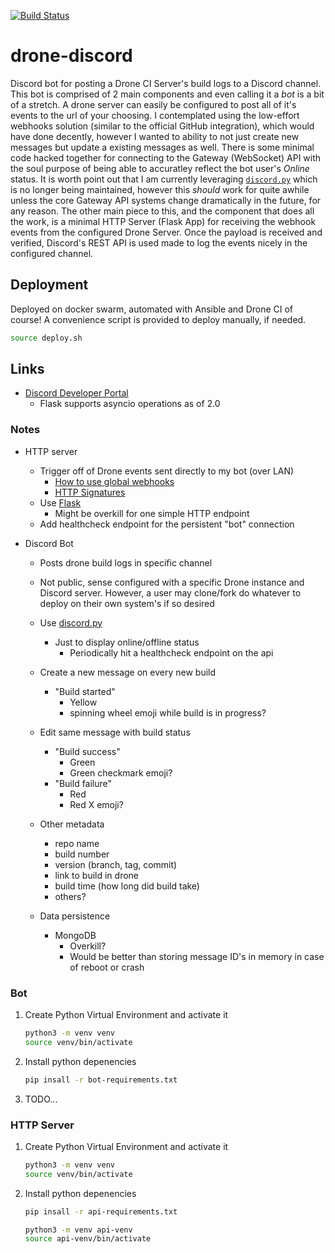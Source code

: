 [![Build Status](https://drone.kiwi-labs.net/api/badges/Diesel-Net/drone-discord/status.svg)](https://drone.kiwi-labs.net/Diesel-Net/drone-discord)

# drone-discord
Discord bot for posting a Drone CI Server's build logs to a Discord channel. 
This bot is comprised of 2 main components and even calling it a _bot_ is a bit of a stretch. 
A drone server can easily be configured to post all of it's events to the url of your choosing. 
I contemplated using the low-effort webhooks solution (similar to the official GitHub integration), 
which would have done decently, however I wanted to ability to not just create new messages but update a existing messages as well.
There is some minimal code hacked together for connecting to the Gateway (WebSocket) API with the soul purpose of being able to accuratley reflect the bot user's _Online_ status. 
It is worth point out that I am currently leveraging [`discord.py`](https://pypi.org/project/discord.py/) which is no longer being maintained, however this _should_ work for quite awhile unless the core Gateway API systems change dramatically in the future, for any reason.
The other main piece to this, and the component that does all the work, is a minimal HTTP Server (Flask App) for receiving the webhook events from the configured Drone Server. Once the payload is received and verified, Discord's REST API is used made to log the events nicely in the configured channel.

## Deployment
Deployed on docker swarm, automated with Ansible and Drone CI of course! A convenience script is provided to deploy manually, if needed.
```bash
source deploy.sh
```

## Links

- [Discord Developer Portal](https://discord.com/developers)
  - Flask supports asyncio operations as of 2.0


### Notes

- HTTP server
  - Trigger off of Drone events sent directly to my bot (over LAN)
    - [How to use global webhooks](https://discourse.drone.io/t/how-to-use-global-webhooks/3755)
    - [HTTP Signatures](https://datatracker.ietf.org/doc/html/draft-cavage-http-signatures-10)
  - Use [Flask](https://flask.palletsprojects.com/en/2.0.x/)
    - Might be overkill for one simple HTTP endpoint
  - Add healthcheck endpoint for the persistent "bot" connection

- Discord Bot
  - Posts drone build logs in specific channel
  - Not public, sense configured with a specific Drone instance and Discord server. However, a user may clone/fork do whatever to deploy on their own system's if so desired
  - Use [discord.py](https://pypi.org/project/discord.py/)
    - Just to display online/offline status
      - Periodically hit a healthcheck endpoint on the api

  - Create a new message on every new build
    - "Build started"
      - Yellow
      - spinning wheel emoji while build is in progress?

  - Edit same message with build status
    - "Build success"
      - Green
      - Green checkmark emoji?
    - "Build failure"
      - Red
      - Red X emoji?

  - Other metadata
    - repo name
    - build number
    - version (branch, tag, commit)
    - link to build in drone
    - build time (how long did build take)
    - others?

  - Data persistence
    - MongoDB
      - Overkill?
      - Would be better than storing message ID's in memory in case of reboot or crash


### Bot
1. Create Python Virtual Environment and activate it
   ```bash
   python3 -m venv venv
   source venv/bin/activate
   ```

2. Install python depenencies
   ```bash
   pip insall -r bot-requirements.txt
   ```

3. TODO...

### HTTP Server

1. Create Python Virtual Environment and activate it
   ```bash
   python3 -m venv venv
   source venv/bin/activate
   ```

2. Install python depenencies
   ```bash
   pip insall -r api-requirements.txt
   ```
   ```bash
   python3 -m venv api-venv
   source api-venv/bin/activate
   
   ```
